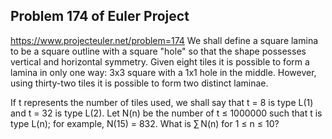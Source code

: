 ## Problem 174 of Euler Project 
https://www.projecteuler.net/problem=174
We shall define a square lamina to be a square outline with a square "hole" so that the shape possesses vertical and horizontal symmetry.
Given eight tiles it is possible to form a lamina in only one way: 3x3 square with a 1x1 hole in the middle. However, using thirty-two tiles it is possible to form two distinct laminae.


If t represents the number of tiles used, we shall say that t = 8 is type L(1) and t = 32 is type L(2).
Let N(n) be the number of t ≤ 1000000 such that t is type L(n); for example, N(15) = 832.
What is ∑ N(n) for 1 ≤ n ≤ 10?